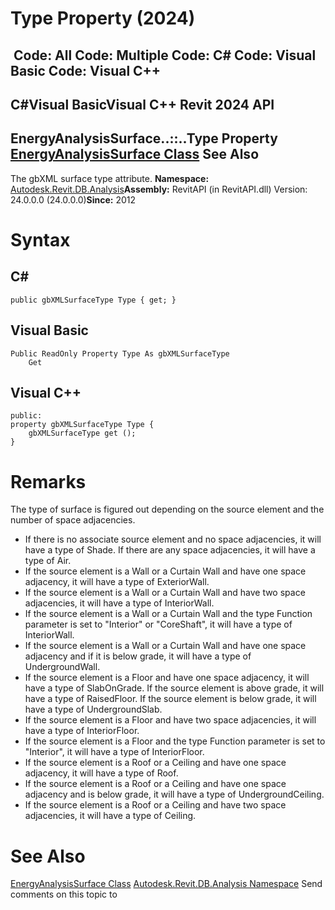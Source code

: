 # Type Property (2024)

﻿
 Code: All Code: Multiple Code: C# Code: Visual Basic Code: Visual C++   
---  
C#Visual BasicVisual C++
Revit 2024 API  
---  
EnergyAnalysisSurface..::..Type Property   
[EnergyAnalysisSurface Class](72ef40eb-20ae-d7ef-0ab5-8c52ddd4b813.md "EnergyAnalysisSurface Class") See Also  
---  
The gbXML surface type attribute. 
**Namespace:** [Autodesk.Revit.DB.Analysis](958e2e12-587d-f188-5d7b-f13d7dbfdf48.md "Autodesk.Revit.DB.Analysis Namespace")**Assembly:** RevitAPI (in RevitAPI.dll) Version: 24.0.0.0 (24.0.0.0)**Since:** 2012 
# Syntax
C#  
---  
```text
public gbXMLSurfaceType Type { get; }
```
  
Visual Basic  
---  
```text
Public ReadOnly Property Type As gbXMLSurfaceType
	Get
```
  
Visual C++  
---  
```text
public:
property gbXMLSurfaceType Type {
	gbXMLSurfaceType get ();
}
```
  
# Remarks
The type of surface is figured out depending on the source element and the number of space adjacencies. 
  * If there is no associate source element and no space adjacencies, it will have a type of Shade. If there are any space adjacencies, it will have a type of Air. 
  * If the source element is a Wall or a Curtain Wall and have one space adjacency, it will have a type of ExteriorWall. 
  * If the source element is a Wall or a Curtain Wall and have two space adjacencies, it will have a type of InteriorWall. 
  * If the source element is a Wall or a Curtain Wall and the type Function parameter is set to "Interior" or "CoreShaft", it will have a type of InteriorWall. 
  * If the source element is a Wall or a Curtain Wall and have one space adjacency and if it is below grade, it will have a type of UndergroundWall. 
  * If the source element is a Floor and have one space adjacency, it will have a type of SlabOnGrade. If the source element is above grade, it will have a type of RaisedFloor. If the source element is below grade, it will have a type of UndergroundSlab. 
  * If the source element is a Floor and have two space adjacencies, it will have a type of InteriorFloor. 
  * If the source element is a Floor and the type Function parameter is set to "Interior", it will have a type of InteriorFloor. 
  * If the source element is a Roof or a Ceiling and have one space adjacency, it will have a type of Roof. 
  * If the source element is a Roof or a Ceiling and have one space adjacency and is below grade, it will have a type of UndergroundCeiling. 
  * If the source element is a Roof or a Ceiling and have two space adjacencies, it will have a type of Ceiling. 

# See Also
[EnergyAnalysisSurface Class](72ef40eb-20ae-d7ef-0ab5-8c52ddd4b813.md "EnergyAnalysisSurface Class")
[Autodesk.Revit.DB.Analysis Namespace](958e2e12-587d-f188-5d7b-f13d7dbfdf48.md "Autodesk.Revit.DB.Analysis Namespace")
Send comments on this topic to 